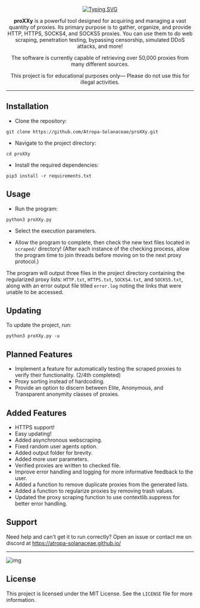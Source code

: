 <a name="readme-top"></a>

<div align="center">
  <p align="center">
    <a href="https://git.io/typing-svg">
      <img src="https://readme-typing-svg.demolab.com?font=Fira+Code&weight=200&size=98&duration=2000&pause=2000&color=831ACB&center=true&vCenter=true&width=1000&height=150&lines=————proXXy————" alt="Typing SVG" />
    </a>
  </p>
  
  <p align="center">
    <strong>proXXy</strong> is a powerful tool designed for acquiring and managing a vast quantity of proxies. Its primary purpose is to gather, organize, and provide HTTP, HTTPS, SOCKS4, and SOCKS5 proxies. You can use them to do web scraping, penetration testing, bypassing censorship, simulated DDoS attacks, and more!
  </p>
  
  <p align="center">
    The software is currently capable of retrieving over 50,000 proxies from many different sources.
  </p>
  
  <p align="center">
    This project is for educational purposes only— Please do not use this for illegal activities.
  </p>
</div>

---

## Installation

- Clone the repository:
```
git clone https://github.com/Atropa-Solanaceae/proXXy.git
```
- Navigate to the project directory:
```
cd proXXy
```
- Install the required dependencies:
```
pip3 install -r requirements.txt
```
## Usage

- Run the program:
```
python3 proXXy.py
```
- Select the execution parameters.

- Allow the program to complete, then check the new text files located in `scraped/` directory! (After each instance of the checking process, allow the program time to join threads before moving on to the next proxy protocol.)

The program will output three files in the project directory containing the regularized proxy lists: `HTTP.txt`, `HTTPS.txt`, `SOCKS4.txt`, and `SOCKS5.txt`, along with an error output file titled `error.log` noting the links that were unable to be accessed.

## Updating

To update the project, run:
```
python3 proXXy.py -u
```

## Planned Features

- Implement a feature for automatically testing the scraped proxies to verify their functionality. (2/4th completed)
- Proxy sorting instead of hardcoding.
- Provide an option to discern between Elite, Anonymous, and Transparent anonymity classes of proxies.

## Added Features

- HTTPS support!
- Easy updating!
- Added asynchronous webscraping.
- Fixed random user agents option.
- Added output folder for brevity.
- Added more user parameters.
- Verified proxies are written to checked file.
- Improve error handling and logging for more informative feedback to the user.
- Added a function to remove duplicate proxies from the generated lists.
- Added a function to regularize proxies by removing trash values.
- Updated the proxy scraping function to use contextlib.suppress for better error handling.

## Support

Need help and can't get it to run correctly? Open an issue or contact me on discord at https://atropa-solanaceae.github.io/

---

![img](https://github.com/Atropa-Solanaceae/proXXy/assets/89823371/193b1828-bc9f-4c99-8f6a-f16238e9a888)

## License

This project is licensed under the MIT License. See the `LICENSE` file for more information.

